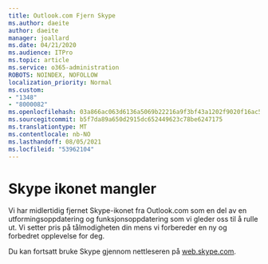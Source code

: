 ```yaml
---
title: Outlook.com Fjern Skype
ms.author: daeite
author: daeite
manager: joallard
ms.date: 04/21/2020
ms.audience: ITPro
ms.topic: article
ms.service: o365-administration
ROBOTS: NOINDEX, NOFOLLOW
localization_priority: Normal
ms.custom:
- "1348"
- "8000082"
ms.openlocfilehash: 03a866ac063d6136a5069b22216a9f3bf43a1202f9020f16ac5edb7cf89ce9ba
ms.sourcegitcommit: b5f7da89a650d2915dc652449623c78be6247175
ms.translationtype: MT
ms.contentlocale: nb-NO
ms.lasthandoff: 08/05/2021
ms.locfileid: "53962104"
---
```

# <a name="skype-icon-missing"></a>Skype ikonet mangler

Vi har midlertidig fjernet Skype-ikonet fra Outlook.com som en del av en utformingsoppdatering og funksjonsoppdatering som vi gleder oss til å rulle ut. Vi setter pris på tålmodigheten din mens vi forbereder en ny og forbedret opplevelse for deg.

Du kan fortsatt bruke Skype gjennom nettleseren på [web.skype.com](https://web.skype.com/).
